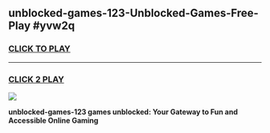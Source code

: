 
## unblocked-games-123-Unblocked-Games-Free-Play #yvw2q
<h3>
<a href="https://us.freeplayer.one?title=unblocked-games-123&ref=9M">CLICK TO PLAY</a></h3>
<hr>

<h3>
<a href="https://us.freeplayer.one?title=unblocked-games-123&ref=9M">CLICK 2 PLAY</a>
  
</h3>

<a href="https://us.freeplayer.one?title=unblocked-games-123&ref=9M"><img src="https://clearcache.store/games.png"></a>


**unblocked-games-123 games unblocked: Your Gateway to Fun and Accessible Online Gaming**
